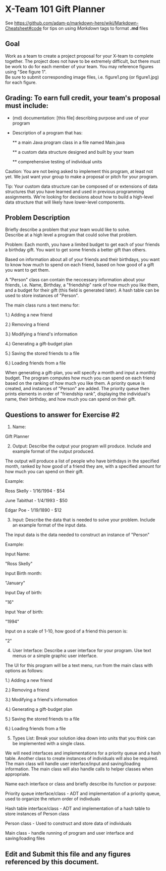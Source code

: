 # X-Team 101 Gift Planner

See https://github.com/adam-p/markdown-here/wiki/Markdown-Cheatsheet#code for tips on using *Markdown* tags to format __.md__ files

## Goal

Work as a team to create a project proposal for your X-team to complete together.
The project does not have to be extremely difficult,
but there must be work to do for each member of your team.
You may reference figures using "See figure 1".  
Be sure to submit corresponding image files, i.e. figure1.png (or figure1.jpg) for each figure.

## Grading: To earn full credit, your team's proposal must include:

* (md) documentation: [this file] describing purpose and use of your program

* Description of a program that has:

  ** a main Java program class in a file named Main.java
  
  ** a custom data structure designed and built by your team
  
  ** comprehensive testing of individual units
  
 Caution: You are not being asked to implement this program, at least not yet. 
 We just want your group to make a proposal or pitch for your program.
 
 Tip: Your custom data structure can be composed of or extensions of data structures that you have learned and used in previous programming assignments.  We're looking for decisions about how to build a high-level data structure that will likely have lower-level components.

## Problem Description

Briefly describe a problem that your team would like to solve.  
Describe at a high level a program that could solve that problem.

Problem: Each month, you have a limited budget to get each of your friends a birthday gift.
You want to get some friends a better gift than others.

Based on information about all of your friends and their birthdays, you want to know how much to spend
on each friend, based on how good of a gift you want to get them.

A "Person" class can contain the neccessary information about your friends, i.e.
Name, Birthday, a "friendship" rank of how much you like them, and a budget for their gift (this field is generated later).
A hash table can be used to store instances of "Person".

The main class runs a text menu for:

1.) Adding a new friend

2.) Removing a friend

3.) Modifying a friend's information

4.) Generating a gift-budget plan

5.) Saving the stored friends to a file

6.) Loading friends from a file

When generating a gift-plan, you will specify a month and input a monthly budget. The program computes how much you can spend on each friend based on
the ranking of how much you like them. A priority queue is created, and instances of "Person" are added. The priority queue then prints elements in order
of "friendship rank", displaying the individual's name, their birthday, and how much you can spend on their gift.

## Questions to answer for Exercise #2

1. Name: 

Gift Planner


2. Output: Describe the output your program will produce.  Include and example format of the output produced.

The output will produce a list of people who have birthdays in the specified month, ranked by how good of a friend they are, with a specified amount for how much you can spend on their gift.

Example:

Ross Skelly - 1/16/1994 - $54

June Tabithat - 1/4/1993 - $50

Edgar Poe - 1/19/1890 - $12




3. Input: Describe the data that is needed to solve your problem. Include an example format of the input data.

The input data is the data needed to construct an instance of "Person"

Example:

Input Name:

"Ross Skelly"

Input Birth month:

"January"

Input Day of birth:

"16"

Input Year of birth:

"1994"

Input on a scale of 1-10, how good of a friend this person is:

"2"



4. User Interface: Describe a user interface for your program.  Use text menus or a simple graphic user interface.

The UI for this program will be a text menu, run from the main class with options as follows:

1.) Adding a new friend

2.) Removing a friend

3.) Modifying a friend's information

4.) Generating a gift-budget plan

5.) Saving the stored friends to a file

6.) Loading friends from a file



5. Types List: Break your solution idea down into units that you think can be implemented with a single class.

We will need interfaces and implementations for a priority queue and a hash table. Another class to create instances of individuals will also be required. The main class will handle user interface/input and saving/loading information. The main class will also handle calls to helper classes when appropriate.



Name each interface or class and briefly describe its function or purpose:

Priority queue interface/class - ADT and implementation of a priority queue, used to organize the return order of indivduals

Hash table interface/class - ADT and implementation of a hash table to store instances of Person class

Person class - Used to construct and store data of individuals

Main class - handle running of program and user interface and saving/loading files


## Edit and Submit this file and any figures referenced by this document.

